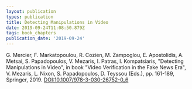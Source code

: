 ```yaml
---
layout: publication
types: publication
title: Detecting Manipulations in Video
date: 2019-09-24T11:08:50.879Z
tags: book_chapters
publication_date: '2019-09-24'
---
```

G. Mercier, F. Markatopoulou, R. Cozien, M. Zampoglou, E. Apostolidis, A. Metsai, S. Papadopoulos, V. Mezaris, I. Patras, I. Kompatsiaris, "Detecting Manipulations in Video", in book "Video Verification in the Fake News Era", V. Mezaris, L. Nixon, S. Papadopoulos, D. Teyssou (Eds.), pp. 161-189, Springer, 2019. [DOI:10.1007/978-3-030-26752-0_6](https://doi.org/10.1007/978-3-030-26752-0_6)
